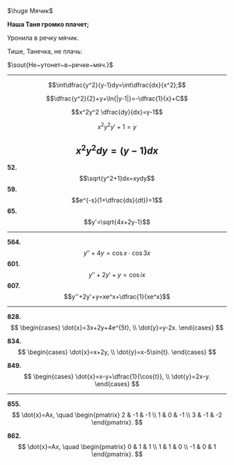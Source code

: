 $\huge Мячик$

$\textbf{Наша Таня громко плачет;}$

Уронила в речку мячик.

Тише, Танечка, не плачь:

$\sout{Не~утонет~в~речке~мяч.}$

----

$$\int\dfrac{y^2}{y-1}dy=\int\dfrac{dx}{x^2};$$

$$\dfrac{y^2}{2}+y+\ln{|y-1|}=-\dfrac{1}{x}+C$$

$$x^2y^2 \dfrac{dy}{dx}=y-1$$

$$x^2y^2y'+1=y$$

$$x^2y^2dy=(y-1)dx$$
----
$\textbf{52.}$ $$\sqrt{y^2+1}dx=xydy$$
$\textbf{59.}$ $$e^{-s}(1+\dfrac{ds}{dt})=1$$
$\textbf{65.}$ $$y'=\sqrt{4x+2y-1}$$

-----
$\textbf{564.}$ $$y''+4y=\cos{x}\cdot\cos{3x}$$
$\textbf{601.}$ $$y''+2y'+y=\cos{ix}$$
$\textbf{607.}$ $$y''+2y'+y=xe^x+\dfrac{1}{xe^x}$$

-----
$\textbf{828.}$ 
$$
\begin{cases}
\dot{x}=3x+2y+4e^{5t}, \\
\dot{y}=y-2x.
\end{cases}
$$

$\textbf{834.}$ 
$$
\begin{cases}
\dot{x}=x+2y, \\
\dot{y}=x-5\sin{t}.
\end{cases}
$$

$\textbf{849.}$ 
$$
\begin{cases}
\dot{x}=x-y+\dfrac{1}{\cos{t}}, \\
\dot{y}=2x-y.
\end{cases}
$$

----

$\textbf{855.}$ 
$$
\dot{x}=Ax, \quad
\begin{pmatrix}
2 & -1 & -1 \\
1 & 0 & -1 \\
3 & -1 & -2
\end{pmatrix}.
$$

$\textbf{862.}$ 
$$
\dot{x}=Ax, \quad
\begin{pmatrix}
0 & 1 & 1 \\
1 & 1 & 0 \\
-1 & 0 & 1
\end{pmatrix}.
$$

